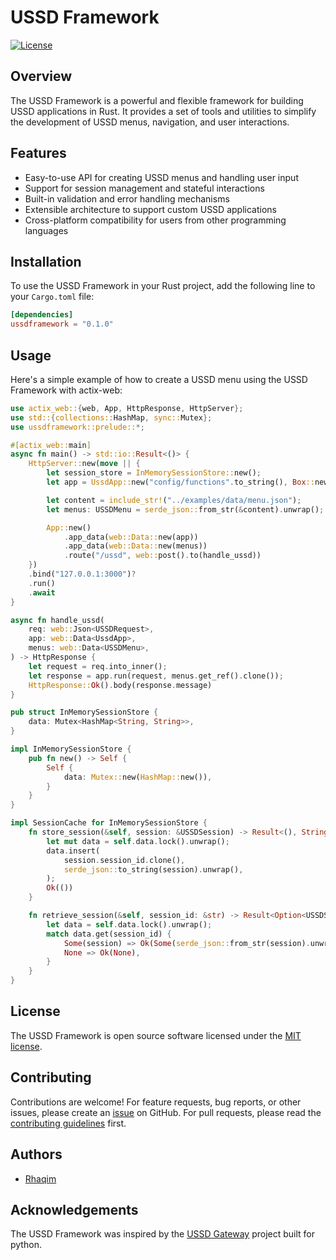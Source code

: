 # USSD Framework

<!-- [![Build Status](https://img.shields.io/travis/username/repo.svg)](https://travis-ci.org/username/repo) -->
[![License](https://img.shields.io/badge/license-MIT-blue.svg)](https://opensource.org/licenses/MIT)

## Overview

The USSD Framework is a powerful and flexible framework for building USSD applications in Rust. It provides a set of tools and utilities to simplify the development of USSD menus, navigation, and user interactions.

## Features

- Easy-to-use API for creating USSD menus and handling user input
- Support for session management and stateful interactions
- Built-in validation and error handling mechanisms
- Extensible architecture to support custom USSD applications
- Cross-platform compatibility for users from other programming languages

## Installation

To use the USSD Framework in your Rust project, add the following line to your `Cargo.toml` file:

```toml
[dependencies]
ussdframework = "0.1.0"
```

## Usage

Here's a simple example of how to create a USSD menu using the USSD Framework with actix-web:

```rust
use actix_web::{web, App, HttpResponse, HttpServer};
use std::{collections::HashMap, sync::Mutex};
use ussdframework::prelude::*;

#[actix_web::main]
async fn main() -> std::io::Result<()> {
    HttpServer::new(move || {
        let session_store = InMemorySessionStore::new();
        let app = UssdApp::new("config/functions".to_string(), Box::new(session_store));

        let content = include_str!("../examples/data/menu.json");
        let menus: USSDMenu = serde_json::from_str(&content).unwrap();

        App::new()
            .app_data(web::Data::new(app))
            .app_data(web::Data::new(menus))
            .route("/ussd", web::post().to(handle_ussd))
    })
    .bind("127.0.0.1:3000")?
    .run()
    .await
}

async fn handle_ussd(
    req: web::Json<USSDRequest>,
    app: web::Data<UssdApp>,
    menus: web::Data<USSDMenu>,
) -> HttpResponse {
    let request = req.into_inner();
    let response = app.run(request, menus.get_ref().clone());
    HttpResponse::Ok().body(response.message)
}

pub struct InMemorySessionStore {
    data: Mutex<HashMap<String, String>>,
}

impl InMemorySessionStore {
    pub fn new() -> Self {
        Self {
            data: Mutex::new(HashMap::new()),
        }
    }
}

impl SessionCache for InMemorySessionStore {
    fn store_session(&self, session: &USSDSession) -> Result<(), String> {
        let mut data = self.data.lock().unwrap();
        data.insert(
            session.session_id.clone(),
            serde_json::to_string(session).unwrap(),
        );
        Ok(())
    }

    fn retrieve_session(&self, session_id: &str) -> Result<Option<USSDSession>, String> {
        let data = self.data.lock().unwrap();
        match data.get(session_id) {
            Some(session) => Ok(Some(serde_json::from_str(session).unwrap())),
            None => Ok(None),
        }
    }
}
```

## License

The USSD Framework is open source software licensed under the [MIT license](https://opensource.org/licenses/MIT).

## Contributing

Contributions are welcome! For feature requests, bug reports, or other issues, please create an [issue](https://github.com/Rhaqim/ussdframework/issues) on GitHub. For pull requests, please read the [contributing guidelines](CONTRIBUTING.md) first.

## Authors

- [Rhaqim](https://rhaqim.com)

## Acknowledgements

The USSD Framework was inspired by the [USSD Gateway](https://github.com/ussd/ussdgateway) project built for python.
